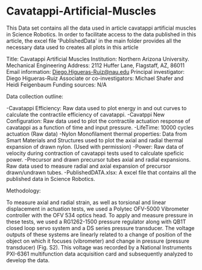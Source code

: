 # Cavatappi-Artificial-Muscles
This Data set contains all the data used in article cavatappi artificial muscles in Science Robotics. In order to facilitate access to the data published in this article, the excel file 'PublishedData' in the main folder provides all the necessary data used to creates all plots in this article

Title:  Cavatappi Artificial Muscles 
Institution: Northern Arizona University. Mechanical Engineering
Address: 2112 Huffer Lane, Flagstaff, AZ, 86011
Email information: Diego.Higueras-Ruiz@nau.edu
Principal investigator: Diego Higueras-Ruiz
Associate or co-investigators: Michael Shafer and Heidi Feigenbaum
Funding sources: N/A

Data collection outline:
 
-Cavatappi Efficiency: Raw data used to plot energy in and out curves to calculate the contractile 
efficiency of cavatappi.
-Cavatppi New Configuration: Raw data used to plot the contractile actuation response of cavatappi as a 
function of time and input pressure. 
-LifeTime: 10000 cycles actuation (Raw data)
-Nylon Monofilament thermal properties: Data from Smart Materials and Structures used to plot the axial
 and radial thermal expansion of drawn nylon. (Used with permission)
-Power: Raw data of velocity during contraction of cavatappi tests used to calculate speficic power.
-Precursor and drawn precursor tubes axial and radial expansions. Raw data used to measure radial and 
axial expansion of precursor drawn/undrawn tubes.
-PublishedDATA.xlsx: A excel file that contains all the published data in Science Robotics.

Methodology:

To measure axial and radial strain, as well as torsional and linear displacement in actuation tests, we used a 
Polytec OFV-5000 Vibrometer controller with the OFV 534 optics head. To apply and measure pressure in these tests, 
we used a RG1262-1500 pressure regulator along with QB1T closed loop servo system and a DS series pressure 
transducer. The voltage outputs of these systems are linearly related to a change of position of the object on which
it focuses (vibrometer) and change in pressure (pressure transducer) (Fig. S2). This voltage was recorded by a 
National Instruments PXI-6361 multifunction data acquisition card and subsequently analyzed to develop the data.

